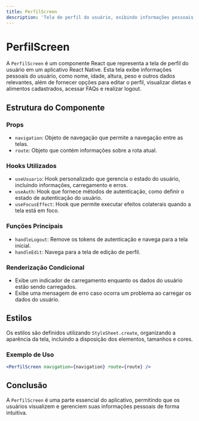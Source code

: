 ```yaml
---
title: PerfilScreen
description: 'Tela de perfil do usuário, exibindo informações pessoais e opções de navegação.'
---
```


# PerfilScreen

A `PerfilScreen` é um componente React que representa a tela de perfil do usuário em um aplicativo React Native. Esta tela exibe informações pessoais do usuário, como nome, idade, altura, peso e outros dados relevantes, além de fornecer opções para editar o perfil, visualizar dietas e alimentos cadastrados, acessar FAQs e realizar logout.

## Estrutura do Componente

### Props

- `navigation`: Objeto de navegação que permite a navegação entre as telas.
- `route`: Objeto que contém informações sobre a rota atual.

### Hooks Utilizados

- `useUsuario`: Hook personalizado que gerencia o estado do usuário, incluindo informações, carregamento e erros.
- `useAuth`: Hook que fornece métodos de autenticação, como definir o estado de autenticação do usuário.
- `useFocusEffect`: Hook que permite executar efeitos colaterais quando a tela está em foco.

### Funções Principais

- `handleLogout`: Remove os tokens de autenticação e navega para a tela inicial.
- `handleEdit`: Navega para a tela de edição de perfil.

### Renderização Condicional

- Exibe um indicador de carregamento enquanto os dados do usuário estão sendo carregados.
- Exibe uma mensagem de erro caso ocorra um problema ao carregar os dados do usuário.

## Estilos

Os estilos são definidos utilizando `StyleSheet.create`, organizando a aparência da tela, incluindo a disposição dos elementos, tamanhos e cores.

### Exemplo de Uso

```jsx
<PerfilScreen navigation={navigation} route={route} />
```

## Conclusão

A `PerfilScreen` é uma parte essencial do aplicativo, permitindo que os usuários visualizem e gerenciem suas informações pessoais de forma intuitiva.